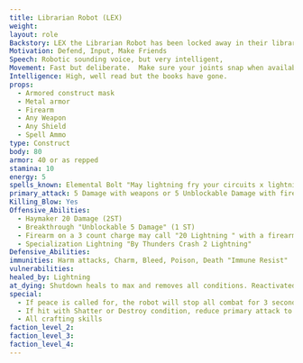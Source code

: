 ```yaml
---
title: Librarian Robot (LEX)
weight:
layout: role
Backstory: LEX the Librarian Robot has been locked away in their library for as long as they can remember.  The books have lost all of their ink and the knowledge is gone, but the building remains. Sentient
Motivation: Defend, Input, Make Friends
Speech: Robotic sounding voice, but very intelligent,
Movement: Fast but deliberate.  Make sure your joints snap when available to do so.
Intelligence: High, well read but the books have gone.
props:
  - Armored construct mask
  - Metal armor
  - Firearm
  - Any Weapon
  - Any Shield
  - Spell Ammo
type: Construct
body: 80
armor: 40 or as repped
stamina: 10
energy: 5
spells_known: Elemental Bolt "May lightning fry your circuits x lightning" 
primary_attack: 5 Damage with weapons or 5 Unblockable Damage with firearms
Killing_Blow: Yes
Offensive_Abilities: 
  - Haymaker 20 Damage (2ST)
  - Breakthrough "Unblockable 5 Damage" (1 ST)
  - Firearm on a 3 count charge may call "20 Lightning " with a firearm
  - Specialization Lightning "By Thunders Crash 2 Lightning"
Defensive_Abilities: 
immunities: Harm attacks, Charm, Bleed, Poison, Death "Immune Resist"
vulnerabilities: 
healed_by: Lightning
at_dying: Shutdown heals to max and removes all conditions. Reactivated on trigger
special: 
  - If peace is called for, the robot will stop all combat for 3 second (Internal count)
  - If hit with Shatter or Destroy condition, reduce primary attack to 2 damage as attached weapons are broken
  - All crafting skills
faction_level_2:
faction_level_3: 
faction_level_4:
---
```


